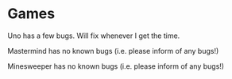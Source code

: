 # Games

Uno has a few bugs. Will fix whenever I get the time.

Mastermind has no known bugs (i.e. please inform of any bugs!)

Minesweeper has no known bugs (i.e. please inform of any bugs!)
